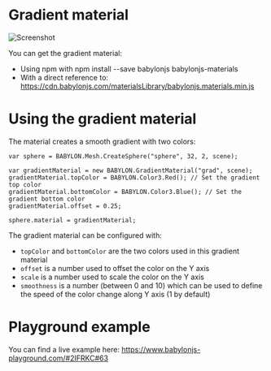 # Gradient material

![Screenshot](/img/extensions/materials/gradient.jpg)

You can get the gradient material:

* Using npm with npm install --save babylonjs babylonjs-materials
* With a direct reference to: https://cdn.babylonjs.com/materialsLibrary/babylonjs.materials.min.js

# Using the gradient material

The material creates a smooth gradient with two colors:

```
var sphere = BABYLON.Mesh.CreateSphere("sphere", 32, 2, scene);

var gradientMaterial = new BABYLON.GradientMaterial("grad", scene);
gradientMaterial.topColor = BABYLON.Color3.Red(); // Set the gradient top color
gradientMaterial.bottomColor = BABYLON.Color3.Blue(); // Set the gradient bottom color
gradientMaterial.offset = 0.25;

sphere.material = gradientMaterial;
```

The gradient material can be configured with:
* `topColor` and `bottomColor` are the two colors used in this gradient material
* `offset` is a number used to offset the color on the Y axis
* `scale` is a number used to scale the color on the Y axis
* `smoothness` is a number (between 0 and 10) which can be used to define the speed of the color change along Y axis (1 by default)

# Playground example

You can find a live example here: https://www.babylonjs-playground.com/#2IFRKC#63
